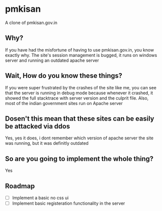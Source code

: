 # pmkisan
A clone of pmkisan.gov.in 

## Why?
If you have had the misfortune of having to use pmkisan.gov.in,
you know exactly why. The site's session management is bugged,
it runs on windows server and running an outdated apache server

## Wait, How do you know these things?
If you were super frustrated by the crashes of the site like me,
you can see that the server is running in debug mode because whenever 
it crashed, it showed the full stacktrace with server version and the
culprit file. Also, most of the indian government sites run on Apache server

## Dosen't this mean that these sites can be easily be attacked via ddos
Yes, yes it does, i dont remember which version of apache server the site was
running, but it was definitly outdated

## So are you going to implement the whole thing?
Yes

## Roadmap

 - [ ] Implement a basic no css ui
 - [ ] Implement basic registeration functionality in the server
